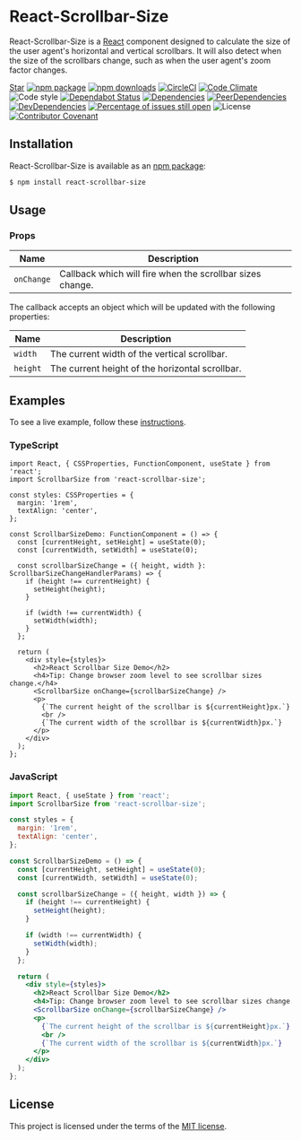 # React-Scrollbar-Size
React-Scrollbar-Size is a [React](https://reactjs.org/) component designed to calculate the size of the user agent's horizontal and vertical scrollbars.
It will also detect when the size of the scrollbars change, such as when the user agent's zoom factor changes.

<a class="github-button" href="https://github.com/storis/react-scrollbar-size" data-show-count="true" aria-label="Star storis/react-scrollbar-size on GitHub">Star</a>
[![npm package](https://img.shields.io/npm/v/react-scrollbar-size/latest.svg)](https://www.npmjs.com/package/react-scrollbar-size)
[![npm downloads](https://img.shields.io/npm/dm/react-scrollbar-size)](https://www.npmjs.com/package/react-scrollbar-size)
[![CircleCI](https://circleci.com/gh/STORIS/react-scrollbar-size.svg?style=shield)](https://circleci.com/gh/STORIS/react-scrollbar-size/tree/master)
[![Code Climate](https://img.shields.io/codeclimate/maintainability/STORIS/react-scrollbar-size)](https://codeclimate.com/github/STORIS/react-scrollbar-size)
![Code style](https://img.shields.io/badge/code_style-prettier-ff69b4.svg)
[![Dependabot Status](https://api.dependabot.com/badges/status?host=github&repo=storis/react-scrollbar-size)](https://dependabot.com)
[![Dependencies](https://david-dm.org/STORIS/react-scrollbar-size/master/status.svg)](https://david-dm.org/STORIS/react-scrollbar-size/master)
[![PeerDependencies](https://david-dm.org/STORIS/react-scrollbar-size/master/peer-status.svg)](https://david-dm.org/STORIS/react-scrollbar-size/master?type=peer)
[![DevDependencies](https://david-dm.org/STORIS/react-scrollbar-size/dev-status.svg)](https://david-dm.org/STORIS/react-scrollbar-size/master?type=dev)
[![Percentage of issues still open](https://isitmaintained.com/badge/open/storis/react-scrollbar-size.svg)](https://isitmaintained.com/project/storis/react-scrollbar-size)
![License](https://img.shields.io/npm/l/react-scrollbar-size)
[![Contributor Covenant](https://img.shields.io/badge/Contributor%20Covenant-v2.0%20adopted-ff69b4.svg)](code_of_conduct.md)

## Installation
React-Scrollbar-Size is available as an [npm package](https://www.npmjs.com/package/react-scrollbar-size):

```sh
$ npm install react-scrollbar-size
```

## Usage

### Props
| Name | Description |
| ---- | ---- |
| `onChange` | Callback which will fire when the scrollbar sizes change. |

The callback accepts an object which will be updated with the following properties:

| Name | Description |
| ---- | ---- |
| `width` | The current width of the vertical scrollbar. |
| `height` | The current height of the horizontal scrollbar. |

## Examples
To see a live example, follow these [instructions](/example/README.md).

### TypeScript
```tsx
import React, { CSSProperties, FunctionComponent, useState } from 'react';
import ScrollbarSize from 'react-scrollbar-size';

const styles: CSSProperties = {
  margin: '1rem',
  textAlign: 'center',
};

const ScrollbarSizeDemo: FunctionComponent = () => {
  const [currentHeight, setHeight] = useState(0);
  const [currentWidth, setWidth] = useState(0);

  const scrollbarSizeChange = ({ height, width }: ScrollbarSizeChangeHandlerParams) => {
    if (height !== currentHeight) {
      setHeight(height);
    }

    if (width !== currentWidth) {
      setWidth(width);
    }
  };

  return (
    <div style={styles}>
      <h2>React Scrollbar Size Demo</h2>
      <h4>Tip: Change browser zoom level to see scrollbar sizes change.</h4>
      <ScrollbarSize onChange={scrollbarSizeChange} />
      <p>
        {`The current height of the scrollbar is ${currentHeight}px.`}
        <br />
        {`The current width of the scrollbar is ${currentWidth}px.`}
      </p>
    </div>
  );
};
```

### JavaScript
```jsx
import React, { useState } from 'react';
import ScrollbarSize from 'react-scrollbar-size';

const styles = {
  margin: '1rem',
  textAlign: 'center',
};

const ScrollbarSizeDemo = () => {
  const [currentHeight, setHeight] = useState(0);
  const [currentWidth, setWidth] = useState(0);

  const scrollbarSizeChange = ({ height, width }) => {
    if (height !== currentHeight) {
      setHeight(height);
    }

    if (width !== currentWidth) {
      setWidth(width);
    }
  };

  return (
    <div style={styles}>
      <h2>React Scrollbar Size Demo</h2>
      <h4>Tip: Change browser zoom level to see scrollbar sizes change.</h4>
      <ScrollbarSize onChange={scrollbarSizeChange} />
      <p>
        {`The current height of the scrollbar is ${currentHeight}px.`}
        <br />
        {`The current width of the scrollbar is ${currentWidth}px.`}
      </p>
    </div>
  );
};
```

## License
This project is licensed under the terms of the
[MIT license](/LICENSE).
